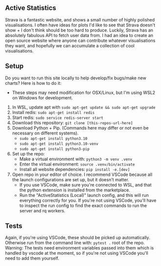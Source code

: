 ## Active Statistics

Strava is a fantastic website, and shows a small number of highly polished visualisations. I often have ideas for plots I'd like to see that Strava doesn't show + I don't think should be too hard to produce. Luckily, Strava has an absolutely fabulous API to fetch user data from. I had an idea to create an open source website where anyone can contribute whatever visualisations they want, and hopefully we can accumulate a collection of cool visualisations.

## Setup

Do you want to run this site locally to help develop/fix bugs/make new charts? Here is how to do it:

* These steps may need modification for OSX/Linux, but I'm using WSL2 on Windows for development.

1. In WSL, update apt with `sudo apt-get update && sudo apt-get upgrade`
2. Install redis: `sudo apt-get install redis`
3. Start redis: `sudo service redis-server start`
4. Download this repository: `git clone [this-repos-url-here]`
5. Download Python + Pip. (Commands here may differ or not even be necessary on different systems).
    - `sudo apt-get install python3.10`
    - `sudo apt-get install python3.10-venv`
    - `sudo apt-get install python3-pip`
6. Set up the repo:
    - Make a virtual environment with: `python3 -m venv .venv`
    - Enter the virtual environment: `source .venv/bin/activate`
    - Install all website dependencies: `pip install -e.[dev]`
7. Open repo in your editor of choice. I recommend VSCode because all the launch configurations are set up, but it doesn't matter.
    - If you use VSCode, make sure you're connected to WSL, and that the python extension is installed from the marketplace.
    - Run the "ActiveStatistics (Local)" launch config, and this will run everything correctly for you. If you're not using VSCode, you'll have to inspect the run config to find the exact commands to run the server and rq workers.

## Tests

Again, if you're using VSCode, these should be picked up automatically. Otherwise run from the command line with: `pytest .` root of the repo. Warning: The tests need environment variables passed into them which is handled by vscode at the moment, so if you're not using VSCode you'll need to add them yourself.